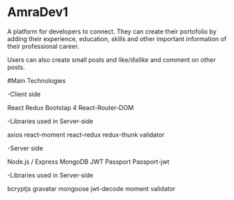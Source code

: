 # AmraDev1

A platform for developers to connect. They can create their portofolio by adding their experience, education, skills and other important information of their professional career.

Users can also create small posts and like/dislike and comment on other posts.


#Main Technologies

-Client side

React
Redux
Bootstap 4
React-Router-DOM


-Libraries used in Server-side

axios
react-moment
react-redux
redux-thunk
validator

-Server side

Node.js / Express
MongoDB
JWT
Passport
Passport-jwt

-Libraries used in Server-side

bcryptjs
gravatar
mongoose
jwt-decode
moment
validator



